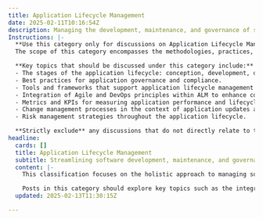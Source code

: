 ```yaml
---
title: Application Lifecycle Management
date: 2025-02-11T10:16:54Z
description: Managing the development, maintenance, and governance of software applications throughout their lifecycle.
Instructions: |-
  **Use this category only for discussions on Application Lifecycle Management.**  
  The scope of this category encompasses the methodologies, practices, and tools involved in managing the entire lifecycle of software applications, from initial conception through development, deployment, maintenance, and eventual retirement. The purpose is to ensure that applications are effectively governed and maintained to meet business needs and user expectations.

  **Key topics that should be discussed under this category include:**
  - The stages of the application lifecycle: conception, development, deployment, maintenance, and retirement.
  - Best practices for application governance and compliance.
  - Tools and frameworks that support application lifecycle management (ALM).
  - Integration of Agile and DevOps principles within ALM to enhance collaboration and efficiency.
  - Metrics and KPIs for measuring application performance and lifecycle effectiveness.
  - Change management processes in the context of application updates and enhancements.
  - Risk management strategies throughout the application lifecycle.

  **Strictly exclude** any discussions that do not directly relate to the management of software applications or that misinterpret the core principles of Application Lifecycle Management, such as unrelated software development methodologies or general project management topics.
headline:
  cards: []
  title: Application Lifecycle Management
  subtitle: Streamlining software development, maintenance, and governance through Agile, DevOps, and Lean principles for optimal application lifecycle management.
  content: |-
    This classification focuses on the holistic approach to managing software applications from inception to retirement. It encompasses the practices and methodologies that ensure applications are developed, maintained, and governed effectively throughout their lifecycle. By integrating principles from Agile, DevOps, and Lean, this classification highlights the importance of continuous improvement and adaptability in a fast-paced tech environment.

    Posts in this category should explore key topics such as the integration of Kanban and Scrum methodologies, the role of DevOps in streamlining delivery, and the application of Lean principles to eliminate waste. Additionally, discussions on Evidence-Based Management and Complexity Theory can provide insights into making informed decisions and navigating the complexities of software development.
  updated: 2025-02-13T11:30:15Z

---
```


